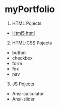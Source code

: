 # myPortfolio

1. HTML Pojects
- [Html5.html](https://github.com/AnastasiiaSorina/myPortfolio/blob/main/HTML%20Pojects/Html5.html)
2. HTML-CSS Pojects
- button
- checkbox
- form
- fox
- nav
3. JS Pojects
- Ansi-calculator
- Ansi-slider
